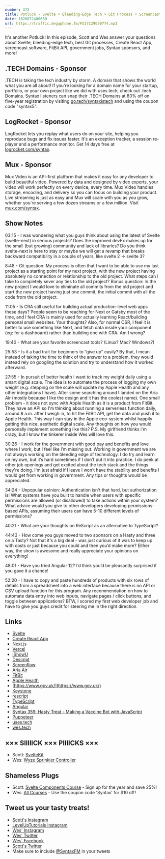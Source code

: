 ```yaml
---
number: 372
title: Potluck - Svelte × Bleeding-Edge Tech × Git Process × Screencasts × Government Jobs × Permissions-Based APIs × Rescript × More!
date: 1626872400669
url: https://traffic.megaphone.fm/FSI7129050774.mp3
---
```


It's another Potluck! In this episode, Scott and Wes answer your questions about Svelte, bleeding-edge tech, best Git processes, Create React App, screencast software, FitBit API, government jobs, Syntax sponsors, and more!

## .TECH Domains - Sponsor
.TECH is taking the tech industry by storm. A domain that shows the world what you are all about! If you're looking for a domain name for your startup, portfolio, or your own project like we did with uses.tech, check out .tech Domains. Syntax listeners can snap their .TECH Domains at 80% off on five-year registration by visiting [go.tech/syntaxistech](https://go.tech/syntaxistech) and using the coupon code "syntax5".

## LogRocket - Sponsor
LogRocket lets you replay what users do on your site, helping you reproduce bugs and fix issues faster. It's an exception tracker, a session re-player and a performance monitor. Get 14 days free at [logrocket.com/syntax](https://logrocket.com/syntax).

## Mux - Sponsor
Mux Video is an API-first platform that makes it easy for any developer to build beautiful video. Powered by data and designed by video experts, your video will work perfectly on every device, every time. Mux Video handles storage, encoding, and delivery so you can focus on building your product. Live streaming is just as easy and Mux will scale with you as you grow, whether you're serving a few dozen streams or a few million. Visit [mux.com/syntax](https://mux.com/syntax).

## Show Notes
03:15 - I was wondering what you guys think about using the latest of Svelte (svelte-next) in serious projects? Does the improved devEx makes up for the small (but growing) community and lack of libraries? Do you think svelte-next is here to stay or maybe we will get a revamp that breaks backward compatibility in a couple of years, like svelte 2 -> svelte 3?

8:48 - Git question: My process is often that I want to be able to use my last project as a starting point for my next project, with the new project having absolutely no connection or relationship to the old project. What steps can I take to completely sever any ties to the old project? Bonus question: In the new project I would love to eliminate all commits from the old project and start the new project having just one commit, the initial commit with all the code from the old project.	

11:05 - Is CRA still useful for building actual production-level web apps these days? People seem to be reaching for Next or Gatsby most of the time, and I feel CRA is mainly used for actually learning React/building personal small websites. Your thoughts? Also, for normal CSR, I feel it is better to use something like Next, and fetch data inside your component (eg: for a dashboard) rather than building one with CRA. Am I wrong?

19:40 - What are your favorite screencast tools? (Linux? Mac? Windows?)

25:53 - Is it a bad trait for beginners to “give up” easily? By that, I mean instead of taking the time to think of the answer to a problem, they would instead rely on googling the solution and try to understand how it worked afterward.

27:55 - In pursuit of better health I want to track my weight daily using a smart digital scale. The idea is to automate the process of logging my own weight (e.g. stepping on the scale will update my Apple Health and any other integrations I have). After some searching around I landed on the Aria Air (mostly because I like the design and it has the coolest name). One small problem - it does not sync with Apple Health as it is a product from FitBit. They have an API so I'm thinking about running a serverless function daily, around 8 a.m. after I weigh in, to hit the FitBit API, get the data and push it to Apple Health. This way I can stay in the Apple eco-system whilst happily getting this nice, aesthetic digital scale. Any thoughts on how you would personally implement something like this? P.S. My girlfriend thinks I'm crazy, but I know the tinkerer inside Wes will love this.

30:26 - I work for the government with good pay and benefits and love where I work, but I feel like I’m missing out. Working in government we are not always working on the bleeding edge of technology. I do try and learn on my own, but it’s hard sometimes if I don’t put it into practice. I do peek at other job openings and get excited about the tech stack and the things they're doing. I'm just afraid if I leave I won’t have the stability and benefits I would get from working in government. Any tips or thoughts would be appreciated.

34:24 - Unpopular opinion: Authentication isn't that hard, but authorization is! What systems have you built to handle when users with specific permissions are allowed (or disallowed) to take actions within your system? What advice would you give to other developers developing permissions-based APIs, assuming their users can have 5-10 different levels of permissions?	

40:21 - What are your thoughts on ReScript as an alternative to TypeScript?	

44:43 - How come you guys moved to two sponsors on a Hasty and three on a Tasty? Not that it's a big deal - was just curious of it was to keep up with costs or just because you could and then you’d make more? Either way, the show is awesome and really appreciate your opinions on everything!

48:01 - Have you tried Angular 12? I’d think you’d be pleasantly surprised if you gave it a chance!

52:20 - I have to copy and paste hundreds of products with six rows of details from a spreadsheet into a web interface because there is no API or CSV upload function for this program. Any recommendation on how to automate data entry into web inputs, navigate pages / click buttons, and toggle between applications? BTW, I scored my first web developer job and have to give you guys credit for steering me in the right direction.

## Links
* [Svelte](https://svelte.dev/)
* [Create React App](https://reactjs.org/docs/create-a-new-react-app.html)
* [Next.js](https://nextjs.org/)
* [Vercel](https://vercel.com/)
* [iShowU](https://shinywhitebox.com/)
* [Descript](https://www.descript.com/)
* [Screenflow](https://www.telestream.net/screenflow/)
* [Aria Air](https://www.fitbit.com/global/us/products/scales/aria-air)
* [FitBit](https://www.fitbit.com/global/us/home)
* [Apple Health](https://www.apple.com/ios/health/)
* [https://www.gov.uk/](https://www.gov.uk/)
* [Keystone](https://keystonejs.com/)
* [rescript](https://rescript-lang.org/)
* [TypeScript](https://www.typescriptlang.org/)
* [Angular](https://angular.io/)
* [Syntax 359: Hasty Treat - Making a Vaccine Bot with JavaScript](https://syntax.fm/show/359/hasty-treat-making-a-vaccine-bot-with-javascript)
* [Puppeteer](https://pptr.dev/)
* [uses.tech](https://uses.tech)
* [wes.tech](https://wes.tech)

## ××× SIIIIICK ××× PIIIICKS ×××
* Scott: [SvelteKit](https://kit.svelte.dev/)
* Wes: [Wyze Sprinkler Controller](https://wyze.com/wyze-sprinkler.html)

## Shameless Plugs
* Scott: [Svelte Components Course](https://www.leveluptutorials.com/pro) - Sign up for the year and save 25%!
* Wes: [All Courses](https://wesbos.com/courses/) - Use the coupon code 'Syntax' for $10 off!

## Tweet us your tasty treats!
* [Scott's Instagram](https://www.instagram.com/stolinski/)
* [LevelUpTutorials Instagram](https://www.instagram.com/LevelUpTutorials/)
* [Wes' Instagram](https://www.instagram.com/wesbos/)
* [Wes' Twitter](https://twitter.com/wesbos)
* [Wes' Facebook](https://www.facebook.com/wesbos.developer)
* [Scott's Twitter](https://twitter.com/stolinski)
* Make sure to include [@SyntaxFM](https://twitter.com/SyntaxFM) in your tweets